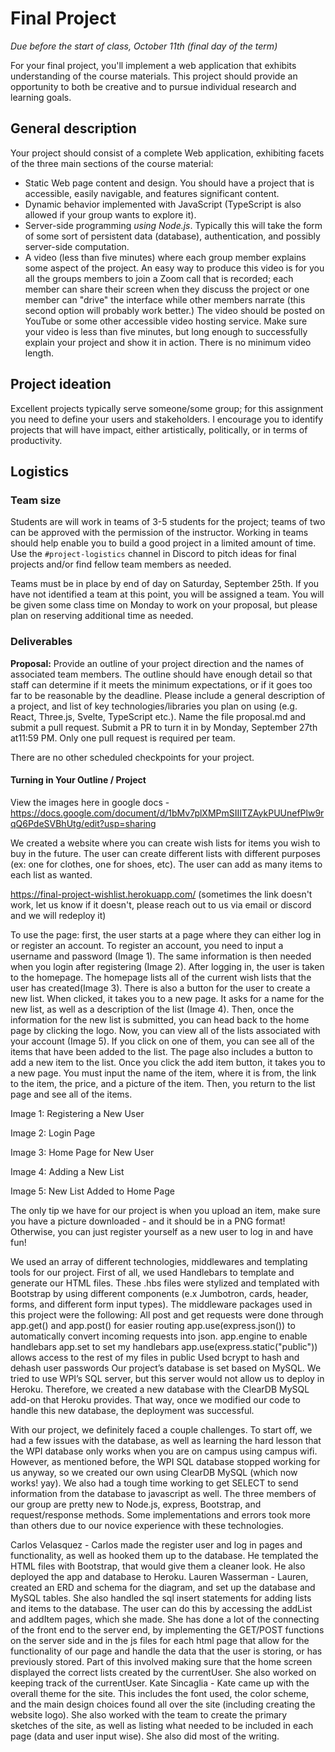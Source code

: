 # Final Project
*Due before the start of class, October 11th (final day of the term)*

For your final project, you'll implement a web application that exhibits understanding of the course materials. 
This project should provide an opportunity to both be creative and to pursue individual research and learning goals.

## General description
Your project should consist of a complete Web application, exhibiting facets of the three main sections of the course material:

- Static Web page content and design. You should have a project that is accessible, easily navigable, and features significant content.
- Dynamic behavior implemented with JavaScript (TypeScript is also allowed if your group wants to explore it).
- Server-side programming *using Node.js*. Typically this will take the form of some sort of persistent data (database), authentication, and possibly server-side computation. 
- A video (less than five minutes) where each group member explains some aspect of the project. An easy way to produce this video is for you all the groups members to join a Zoom call that is recorded; each member can share their screen when they discuss the project or one member can "drive" the interface while other members narrate (this second option will probably work better.) The video should be posted on YouTube or some other accessible video hosting service. Make sure your video is less than five minutes, but long enough to successfully  explain your project and show it in action. There is no minimum video length.

## Project ideation
Excellent projects typically serve someone/some group; for this assignment you need to define your users and stakeholders. I encourage you to identify projects that will have impact, either artistically, politically, or in terms of productivity. 

## Logistics
### Team size
Students are will work in teams of 3-5 students for the project; teams of two can be approved with the permission of the instructor. Working in teams should help enable you to build a good project in a limited amount of time.  Use the `#project-logistics` channel in Discord to pitch ideas for final projects and/or find fellow team members as needed.

Teams must be in place by end of day on Saturday, September 25th. If you have not identified a team at this point, you will be assigned a team. You will be given some class time on Monday to work on your proposal, but please plan on reserving additional time as needed.

### Deliverables

__Proposal:__ 
Provide an outline of your project direction and the names of associated team members. 
The outline should have enough detail so that staff can determine if it meets the minimum expectations, or if it goes too far to be reasonable by the deadline. Please include a general description of a project, and list of key technologies/libraries you plan on using (e.g. React, Three.js, Svelte, TypeScript etc.). Name the file proposal.md and submit a pull request.
Submit a PR to turn it in by Monday, September 27th at11:59 PM. Only one pull request is required per team.

There are no other scheduled checkpoints for your project. 

#### Turning in Your Outline / Project
View the images here in google docs - https://docs.google.com/document/d/1bMv7plXMPmSIIITZAykPUUnefPlw9rqQ6PdeSVBhUtg/edit?usp=sharing 

We created a website where you can create wish lists for items you wish to buy in the future. The user can create different lists with different purposes (ex: one for clothes, one for shoes, etc). The user can add as many items to each list as wanted. 

https://final-project-wishlist.herokuapp.com/ (sometimes the link doesn't work, let us know if it doesn't, please reach out to us via email or discord and we will redeploy it)

To use the page: first, the user starts at a page where they can either log in or register an account. To register an account, you need to input a username and password (Image 1). The same information is then needed when you login after registering (Image 2). After logging in, the user is taken to the homepage. The homepage lists all of the current wish lists that the user has created(Image 3). There is also a button for the user to create a new list. When clicked, it takes you to a new page. It asks for a name for the new list, as well as a description of the list (Image 4). Then, once the information for the new list is submitted, you can head back to the home page by clicking the logo. Now, you can view all of the lists associated with your account (Image 5). If you click on one of them, you can see all of the items that have been added to the list. The page also includes a button to add a new item to the list. Once you click the add item button, it takes you to a new page. You must input the name of the item, where it is from, the link to the item, the price, and a picture of the item. Then, you return to the list page and see all of the items. 

Image 1: Registering a New User 

Image 2: Login Page

Image 3: Home Page for New User

Image 4: Adding a New List

Image 5: New List Added to Home Page

The only tip we have for our project is when you upload an item, make sure you have a picture downloaded - and it should be in a PNG format! Otherwise, you can just register yourself as a new user to log in and have fun! 

We used an array of different technologies, middlewares and templating tools for our project. First of all, we used Handlebars to template and generate our HTML files. These .hbs files were stylized and templated with Bootstrap by using different components (e.x Jumbotron, cards, header, forms, and different form input types). The middleware packages used in this project were the following:
All post and get requests were done through app.get() and app.post() for easier routing
app.use(express.json()) to automatically convert incoming requests into json.
app.engine to enable handlebars
app.set to set my handlebars
app.use(express.static("public")) allows access to the rest of my files in public
Used bcrypt to hash and dehash user passwords
Our project’s database is set based on MySQL. We tried to use WPI’s SQL server, but this server would not allow us to deploy in Heroku. Therefore, we created a new database with the ClearDB MySQL add-on that Heroku provides. That way, once we modified our code to handle this new database, the deployment was successful. 

With our project, we definitely faced a couple challenges. To start off, we had a few issues with the database, as well as learning the hard lesson that the WPI database only works when you are on campus using campus wifi. However, as mentioned before, the WPI SQL database stopped working for us anyway, so we created our own  using ClearDB MySQL (which now works! yay). We also had a tough time working to get SELECT to send information from the database to javascript as well. The three members of our group are pretty new to Node.js, express, Bootstrap, and request/response methods. Some implementations and errors took more than others due to our novice experience with these technologies. 

Carlos Velasquez - Carlos made the register user and log in pages and functionality, as well as hooked them up to the database. He templated the HTML files with Bootstrap, that would give them a cleaner look. He also deployed the app and database to Heroku.
Lauren Wasserman - Lauren, created an ERD and schema for the diagram, and set up the database and MySQL tables. She also handled the sql insert statements for adding lists and items to the database. The user can do this by accessing the addList and addItem pages, which she made. She has done a lot of the connecting of the front end to the server end, by implementing the GET/POST functions on the server side and in the js files for each html page that allow for the functionality of our page and handle the data that the user is storing, or has previously stored. Part of this involved making sure that the home screen displayed the correct lists created by the currentUser. She also worked on keeping track of the currentUser.
Kate Sincaglia - Kate came up with the overall theme for the site. This includes the font used, the color scheme, and the main design choices found all over the site (including creating the website logo). She also worked with the team to create the primary sketches of the site, as well as listing what needed to be included in each page (data and user input wise). She also did most of the writing. 

